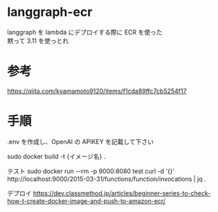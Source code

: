# langgraph-ecr

langgraph を lambda にデプロイする際に ECR を使った<br>
黙って 3.11 を使っとれ

# 参考

https://qiita.com/kyamamoto9120/items/f1cda89ffc7cb5254f17

# 手順

.env を作成し、OpenAI の APIKEY を記載して下さい

sudo docker build -t {イメージ名} .

テスト
sudo docker run --rm -p 9000:8080 test
curl -d '{}' http://localhost:9000/2015-03-31/functions/function/invocations | jq .

デプロイ
https://dev.classmethod.jp/articles/beginner-series-to-check-how-t-create-docker-image-and-push-to-amazon-ecr/
